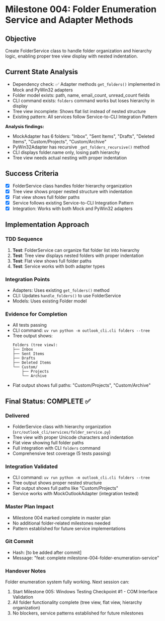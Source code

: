 # Milestone 004: Folder Enumeration Service and Adapter Methods

## Objective
Create FolderService class to handle folder organization and hierarchy logic, enabling proper tree view display with nested indentation.

## Current State Analysis
- Dependency check: ✅ Adapter methods `get_folders()` implemented in Mock and PyWin32 adapters
- Folder model exists: path, name, email_count, unread_count fields
- CLI command exists: `folders` command works but loses hierarchy in display
- Tree view incomplete: Shows flat list instead of nested structure
- Existing pattern: All services follow Service-to-CLI Integration Pattern

**Analysis findings:**
- MockAdapter has 6 folders: "Inbox", "Sent Items", "Drafts", "Deleted Items", "Custom/Projects", "Custom/Archive"
- PyWin32Adapter has recursive `_get_folders_recursive()` method
- CLI displays folder.name only, losing path hierarchy
- Tree view needs actual nesting with proper indentation

## Success Criteria
- [x] FolderService class handles folder hierarchy organization
- [x] Tree view shows proper nested structure with indentation
- [x] Flat view shows full folder paths
- [x] Service follows existing Service-to-CLI Integration Pattern
- [x] Integration: Works with both Mock and PyWin32 adapters

## Implementation Approach

### TDD Sequence
1. **Test**: FolderService can organize flat folder list into hierarchy
2. **Test**: Tree view displays nested folders with proper indentation
3. **Test**: Flat view shows full folder paths
4. **Test**: Service works with both adapter types

### Integration Points
- Adapters: Uses existing `get_folders()` method
- CLI: Updates `handle_folders()` to use FolderService
- Models: Uses existing Folder model

### Evidence for Completion
- All tests passing
- CLI command: `uv run python -m outlook_cli.cli folders --tree`
- Tree output shows:
  ```
  Folders (tree view):
  ├── Inbox
  ├── Sent Items
  ├── Drafts
  ├── Deleted Items
  └── Custom/
      ├── Projects
      └── Archive
  ```
- Flat output shows full paths: "Custom/Projects", "Custom/Archive"

## Final Status: COMPLETE ✅

### Delivered
- FolderService class with hierarchy organization (`src/outlook_cli/services/folder_service.py`)
- Tree view with proper Unicode characters and indentation
- Flat view showing full folder paths
- Full integration with CLI `folders` command
- Comprehensive test coverage (5 tests passing)

### Integration Validated
- CLI command: `uv run python -m outlook_cli.cli folders --tree`
- Tree output shows proper nested structure
- Flat output shows full paths like "Custom/Projects"
- Service works with MockOutlookAdapter (integration tested)

### Master Plan Impact
- Milestone 004 marked complete in master plan
- No additional folder-related milestones needed
- Pattern established for future service implementations

### Git Commit
- Hash: [to be added after commit]
- Message: "feat: complete milestone-004-folder-enumeration-service"

### Handover Notes
Folder enumeration system fully working. Next session can:
1. Start Milestone 005: Windows Testing Checkpoint #1 - COM Interface Validation
2. All folder functionality complete (tree view, flat view, hierarchy organization)
3. No blockers, service patterns established for future milestones